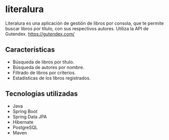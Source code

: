 # literalura

Literalura es una aplicación de gestión de libros por consola, que te permite buscar libros por título, con sus respectivos autores.
Utiliza la API de Gutendex. https://gutendex.com/

## Características

- Búsqueda de libros por título.
- Búsqueda de autores por nombre. 
- Filtrado de libros por criterios.
- Estadisticas de los libros registrados.

## Tecnologías utilizadas

- Java
- Spring Boot
- Spring Data JPA
- Hibernate
- PostgreSQL
- Maven
